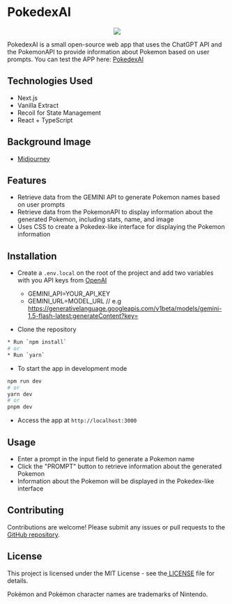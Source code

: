 # **PokedexAI**

<p align="center">
  <img src="https://user-images.githubusercontent.com/23051495/228877951-1a787f86-abc3-404b-a270-c9949ac34ff5.png" />
</p>

PokedexAI is a small open-source web app that uses the ChatGPT API and the PokemonAPI to provide information about Pokemon based on user prompts.
You can test the APP here: [PokedexAI](https://pokedex-ai.vercel.app/)

## **Technologies Used**

- Next.js
- Vanilla Extract
- Recoil for State Management
- React + TypeScript

## **Background Image**

- [Midjourney](https://www.npmjs.com/package/midjourney)

## **Features**

- Retrieve data from the GEMINI API to generate Pokemon names based on user prompts
- Retrieve data from the PokemonAPI to display information about the generated Pokemon, including stats, name, and image
- Uses CSS to create a Pokedex-like interface for displaying the Pokemon information

## **Installation**

- Create a `.env.local` on the root of the project and add two variables with you API keys from
  [OpenAI](https://ai.google.dev/gemini-api/docs/api-key)

  - GEMINI_API=YOUR_API_KEY
  - GEMINI_URL=MODEL_URL // e.g https://generativelanguage.googleapis.com/v1beta/models/gemini-1.5-flash-latest:generateContent?key=

- Clone the repository

```bash
* Run `npm install`
# or
* Run `yarn`
```

- To start the app in development mode

```bash
npm run dev
# or
yarn dev
# or
pnpm dev
```

- Access the app at `http://localhost:3000`

## **Usage**

- Enter a prompt in the input field to generate a Pokemon name
- Click the "PROMPT" button to retrieve information about the generated Pokemon
- Information about the Pokemon will be displayed in the Pokedex-like interface

## **Contributing**

Contributions are welcome! Please submit any issues or pull requests to the[ GitHub repository](https://github.com/DrZanuff/pokedex-ai).

## **License**

This project is licensed under the MIT License - see the[ LICENSE](https://ai.google.dev/gemini-api/terms) file for details.

Pokémon and Pokémon character names are trademarks of Nintendo.
